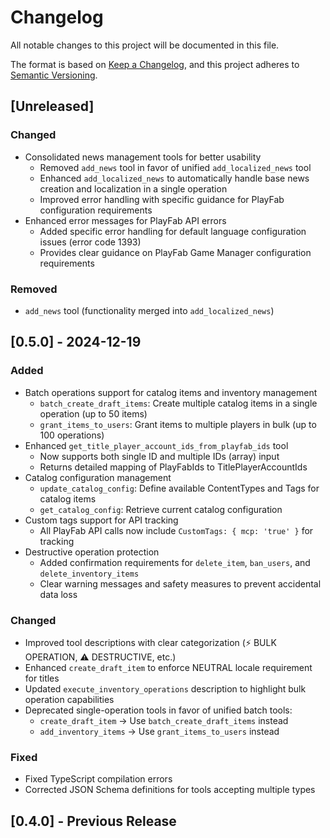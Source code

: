 # Changelog

All notable changes to this project will be documented in this file.

The format is based on [Keep a Changelog](https://keepachangelog.com/en/1.0.0/),
and this project adheres to [Semantic Versioning](https://semver.org/spec/v2.0.0.html).

## [Unreleased]

### Changed
- Consolidated news management tools for better usability
  - Removed `add_news` tool in favor of unified `add_localized_news` tool
  - Enhanced `add_localized_news` to automatically handle base news creation and localization in a single operation
  - Improved error handling with specific guidance for PlayFab configuration requirements
- Enhanced error messages for PlayFab API errors
  - Added specific error handling for default language configuration issues (error code 1393)
  - Provides clear guidance on PlayFab Game Manager configuration requirements

### Removed
- `add_news` tool (functionality merged into `add_localized_news`)

## [0.5.0] - 2024-12-19

### Added
- Batch operations support for catalog items and inventory management
  - `batch_create_draft_items`: Create multiple catalog items in a single operation (up to 50 items)
  - `grant_items_to_users`: Grant items to multiple players in bulk (up to 100 operations)
- Enhanced `get_title_player_account_ids_from_playfab_ids` tool
  - Now supports both single ID and multiple IDs (array) input
  - Returns detailed mapping of PlayFabIds to TitlePlayerAccountIds
- Catalog configuration management
  - `update_catalog_config`: Define available ContentTypes and Tags for catalog items
  - `get_catalog_config`: Retrieve current catalog configuration
- Custom tags support for API tracking
  - All PlayFab API calls now include `CustomTags: { mcp: 'true' }` for tracking
- Destructive operation protection
  - Added confirmation requirements for `delete_item`, `ban_users`, and `delete_inventory_items`
  - Clear warning messages and safety measures to prevent accidental data loss

### Changed
- Improved tool descriptions with clear categorization (⚡ BULK OPERATION, ⚠️ DESTRUCTIVE, etc.)
- Enhanced `create_draft_item` to enforce NEUTRAL locale requirement for titles
- Updated `execute_inventory_operations` description to highlight bulk operation capabilities
- Deprecated single-operation tools in favor of unified batch tools:
  - `create_draft_item` → Use `batch_create_draft_items` instead
  - `add_inventory_items` → Use `grant_items_to_users` instead

### Fixed
- Fixed TypeScript compilation errors
- Corrected JSON Schema definitions for tools accepting multiple types

## [0.4.0] - Previous Release